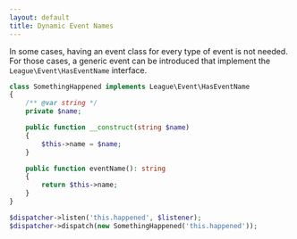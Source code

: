 ```yaml
---
layout: default
title: Dynamic Event Names
---
```


In some cases, having an event class for every type of event is not needed.
For those cases, a generic event can be introduced that implement
the `League\Event\HasEventName` interface.

```php
class SomethingHappened implements League\Event\HasEventName
{
    /** @var string */
    private $name;

    public function __construct(string $name)
    {
        $this->name = $name;
    }

    public function eventName(): string
    {
        return $this->name;
    }
}

$dispatcher->listen('this.happened', $listener);
$dispatcher->dispatch(new SomethingHappened('this.happened'));
```
